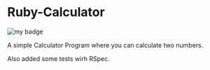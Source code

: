 # Ruby-Calculator

![my badge](https://badgen.net/badge/RubyUnitTest/success/green)

A simple Calculator Program where you can calculate two numbers.

Also added some tests wirh RSpec.
